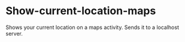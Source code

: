 # Show-current-location-maps
Shows your current location on a maps activity.
Sends it to a localhost server.